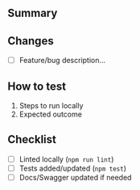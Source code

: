 ## Summary
<!-- What does this PR change? Why? -->

## Changes
- [ ] Feature/bug description…

## How to test
1. Steps to run locally
2. Expected outcome

## Checklist
- [ ] Linted locally (`npm run lint`)
- [ ] Tests added/updated (`npm test`)
- [ ] Docs/Swagger updated if needed
